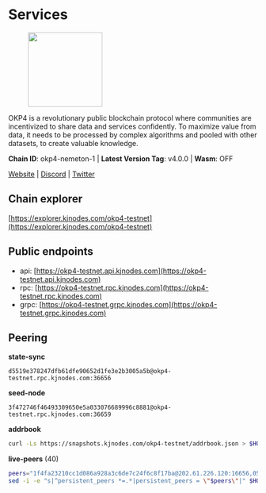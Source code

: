 # Services

<figure><img src="https://raw.githubusercontent.com/kj89/testnet_manuals/main/pingpub/logos/okp4.png" width="150" alt=""><figcaption></figcaption></figure>

OKP4 is a revolutionary public blockchain protocol where communities are incentivized to  share data and services confidently. To maximize value from data, it needs to be processed  by complex algorithms and pooled with other datasets, to create valuable knowledge.

**Chain ID**: okp4-nemeton-1 | **Latest Version Tag**: v4.0.0 | **Wasm**: OFF

[Website](https://okp4.network) | [Discord](https://discord.gg/okp4) | [Twitter](https://twitter.com/OKP4_Protocol)




## Chain explorer
[https://explorer.kjnodes.com/okp4-testnet](https://explorer.kjnodes.com/okp4-testnet)

## Public endpoints

* api: [https://okp4-testnet.api.kjnodes.com](https://okp4-testnet.api.kjnodes.com)
* rpc: [https://okp4-testnet.rpc.kjnodes.com](https://okp4-testnet.rpc.kjnodes.com)
* grpc: [https://okp4-testnet.grpc.kjnodes.com](https://okp4-testnet.grpc.kjnodes.com)

## Peering

**state-sync**

```text
d5519e378247dfb61dfe90652d1fe3e2b3005a5b@okp4-testnet.rpc.kjnodes.com:36656
```

**seed-node**

```text
3f472746f46493309650e5a033076689996c8881@okp4-testnet.rpc.kjnodes.com:36659
```

**addrbook**
```bash
curl -Ls https://snapshots.kjnodes.com/okp4-testnet/addrbook.json > $HOME/.okp4d/config/addrbook.json
```

**live-peers** (40)
```bash
peers="1f4fa23210cc1d086a928a3c6de7c24f6c8f17ba@202.61.226.120:16656,052e10ce23cce3249f61853e2ca6a63102b7bddb@5.161.97.198:26656,d132ad0c5b2afd0eab2d87351eeda46dc9d69312@46.228.205.200:26656,d5519e378247dfb61dfe90652d1fe3e2b3005a5b@65.109.68.190:36656,7dfc61d3ac9f6da7fa9f4893bc0ffa17ef8006e6@185.111.159.139:36656,269d246537499d05698c183497c4263e899036a4@65.108.9.164:35656,ead118d7cbe51cbabf5a77b69db7255512f41023@88.208.34.134:60656,99f6675049e22a0216af0e2447e7a4c5021874cd@142.132.132.200:28656,42fbb917fca6787bc3ab774865f4bb1ef950f114@65.108.226.26:30656,ffbd1adeb58928c3f400fab23c84c3c73badd7fa@65.108.226.44:29656,eef77b5ae1c37f3e5809ff928c329dde906be388@65.108.133.73:21656,8cdeb85dada114c959c36bb59ce258c65ae3a09c@88.198.242.163:36656,b0b56d944cf1cc569a1e77e0923e075bad94d755@141.95.145.41:28656,874373b78d2cd50e716aa464bf407581d9305655@94.250.201.130:27656,5c2a752c9b1952dbed075c56c600c3a79b58c395@95.214.55.232:26996,8a7605d8ae4338de5b7a0d5c70244ce05e377630@85.10.200.221:26656,c8771124d781b73a9184b8a3237f72837f167edd@5.75.205.215:26656,ae5be91a24a5a454dd7d51b7762666d6ddc795ee@185.144.99.18:26656,d1a0ff9bd7ea1ebd06bc7158f3523f5e557328be@163.172.135.127:26656,d7d3e978951ccf946f0e33805778c1961ad42819@31.7.196.21:26656,74349a1cb9479b291866debe2042de8a2e88b850@65.108.233.109:17656,fff0a8c202befd9459ff93783a0e7756da305fe3@38.242.150.63:16656,643988550263605405a7968c38fd11653bf75cd0@38.242.252.104:26656,473369a53bfa8a0ac4af5a191407b30bc82e83be@74.208.94.42:14656,8527f34bd6e542304809386896997d12d80e5e0e@65.108.237.232:29656,e9255dd3341db6cadf73b4f151c97e0cd14f0efb@65.108.45.200:27464,be9841ace1d71a4c7681918ee39f5e00d8e96a82@213.239.216.252:36656,307fb25cd6998d0d5bd1d947571f6043c6bb4069@65.109.31.114:2280,90481aeb2485505f8844a7347dac9abcf5f7acbe@5.75.190.38:26656,854cc8b83a48ba4394c1940b57d0f42ec013e033@38.242.251.204:26656,034c2fbca12a8ced548d3225bcd21bdf1216a1b3@65.109.49.163:11203,ef7c45199eb3cd79cbf7e906dcfa2c7de11e1499@167.235.15.19:32656,6a66a38bdd5895ec6f1ce18b3430860a30e18e02@142.132.149.118:26656,5c5bf00059349042504c1e7d0449c4ac6ee37fc2@142.132.202.50:11114,fe8bd9375c43a7cc6ef27e62d56af341a62e67c9@95.217.202.49:30656,9f55b6fbf5d246138cc88acfe193ac45aa49c288@31.7.196.148:26656,9d1482bc31fb4578a5c7f7f65c4e0aaf2dfc2336@213.239.215.77:36656,c6abcdff7b29159bf5be14f43c8e877648136468@51.159.2.19:23098,ebc272824924ea1a27ea3183dd0b9ba713494f83@95.214.55.198:26996,ade4d8bc8cbe014af6ebdf3cb7b1e9ad36f412c0@176.9.82.221:17656"
sed -i -e "s|^persistent_peers *=.*|persistent_peers = \"$peers\"|" $HOME/.okp4d/config/config.toml
```
